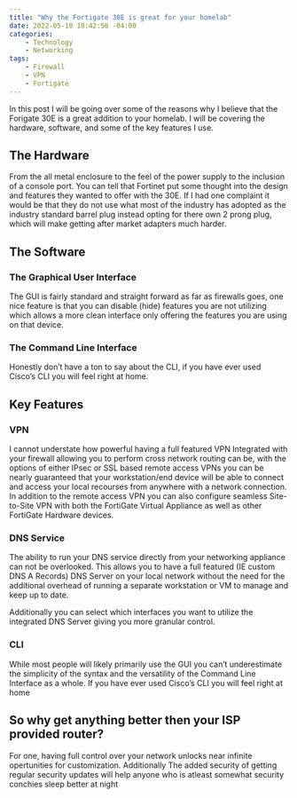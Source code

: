 ```yaml
---
title: "Why the Fortigate 30E is great for your homelab"
date: 2022-05-10 18:42:56 -04:00
categories:
    - Technology
    - Networking
tags:
    - Firewall
    - VPN
    - Fortigate
---
```

In this post I will be going over some of the reasons why I believe that the Forigate 30E is a great addition to your homelab. I will be covering the hardware, software, and some of the key features I use.

## The Hardware
From the all metal enclosure to the feel of the power supply to the inclusion of a console port. You can tell that Fortinet put some thought into the design and features they wanted to offer with the 30E. If I had one complaint it would be that they do not use what most of the industry has adopted as the industry standard barrel plug instead opting for there own 2 prong plug, which will make getting after market adapters much harder.

## The Software
### The Graphical User Interface
The GUI is fairly standard and straight forward as far as firewalls goes, one nice feature is that you can disable (hide) features you are not utilizing which allows a more clean interface only offering the features you are using on that device.

### The Command Line Interface
Honestly don’t have a ton to say about the CLI, if you have ever used Cisco’s CLI you will feel right at home.

## Key Features
### VPN
I cannot understate how powerful having a full featured VPN Integrated with your firewall allowing you to perform cross network routing can be, with the options of either IPsec or SSL based remote access VPNs you can be nearly guaranteed that your workstation/end device will be able to connect and access your local recourses from anywhere with a network connection. In addition to the remote access VPN you can also configure seamless Site-to-Site VPN with both the FortiGate Virtual Appliance as well as other FortiGate Hardware devices.

### DNS Service
The ability to run your DNS service directly from your networking appliance can not be overlooked. This allows you to have a full featured (IE custom DNS A Records) DNS Server on your local network without the need for the additional overhead of running a separate workstation or VM to manage and keep up to date.

Additionally you can select which interfaces you want to utilize the integrated DNS Server giving you more granular control.

### CLI
While most people will likely primarily use the GUI you can’t underestimate the simplicity of the syntax and the versatility of the Command Line Interface as a whole. If you have ever used Cisco’s CLI you will feel right at home

## So why get anything better then your ISP provided router?
For one, having full control over your network unlocks near infinite opertunities for customization. Additionally The added security of getting regular security updates will help anyone who is atleast somewhat security conchies sleep better at night
